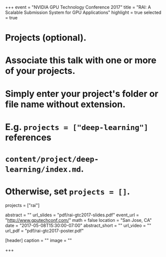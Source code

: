 +++
event = "NVIDIA GPU Technology Conference 2017"
title = "RAI: A Scalable Submission System for GPU Applications"
highlight = true
selected = true

# Projects (optional).
#   Associate this talk with one or more of your projects.
#   Simply enter your project's folder or file name without extension.
#   E.g. `projects = ["deep-learning"]` references 
#   `content/project/deep-learning/index.md`.
#   Otherwise, set `projects = []`.
projects = ["rai"]

abstract = ""
url_slides = "pdf/rai-gtc2017-slides.pdf"
event_url = "http://www.gputechconf.com/"
math = false
location = "San Jose, CA"
date = "2017-05-08T15:30:00-07:00"
abstract_short = ""
url_video = ""
url_pdf = "pdf/rai-gtc2017-poster.pdf"

[header]
  caption = ""
  image = ""

+++
